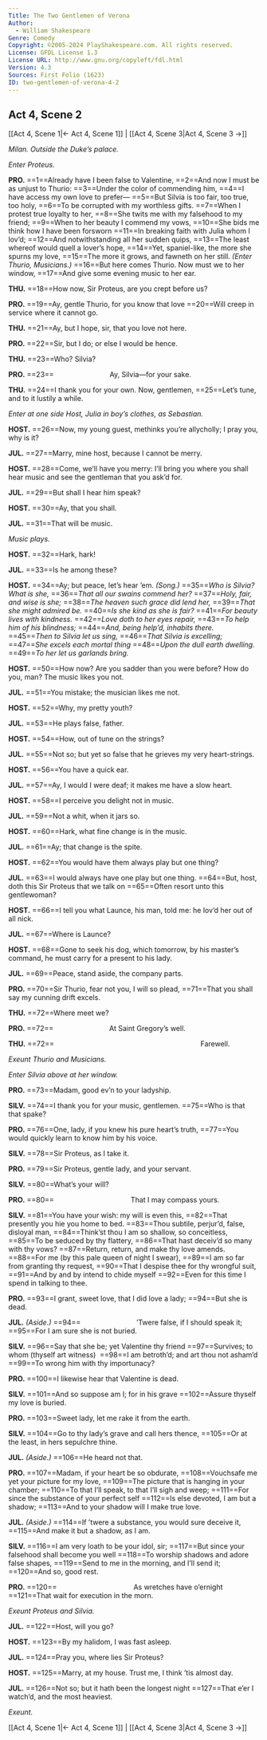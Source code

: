 ```yaml
---
Title: The Two Gentlemen of Verona
Author: 
  - William Shakespeare
Genre: Comedy
Copyright: ©2005-2024 PlayShakespeare.com. All rights reserved.
License: GFDL License 1.3
License URL: http://www.gnu.org/copyleft/fdl.html
Version: 4.3
Sources: First Folio (1623)
ID: two-gentlemen-of-verona-4-2
---
```


## Act 4, Scene 2
[[Act 4, Scene 1|← Act 4, Scene 1]] | [[Act 4, Scene 3|Act 4, Scene 3 →]]

*Milan. Outside the Duke’s palace.*

*Enter Proteus.*

**PRO.**
==1==Already have I been false to Valentine,
==2==And now I must be as unjust to Thurio:
==3==Under the color of commending him,
==4==I have access my own love to prefer⁠—
==5==But Silvia is too fair, too true, too holy,
==6==To be corrupted with my worthless gifts.
==7==When I protest true loyalty to her,
==8==She twits me with my falsehood to my friend;
==9==When to her beauty I commend my vows,
==10==She bids me think how I have been forsworn
==11==In breaking faith with Julia whom I lov’d;
==12==And notwithstanding all her sudden quips,
==13==The least whereof would quell a lover’s hope,
==14==Yet, spaniel-like, the more she spurns my love,
==15==The more it grows, and fawneth on her still.
*(Enter Thurio, Musicians.)*
==16==But here comes Thurio. Now must we to her window,
==17==And give some evening music to her ear.

**THU.**
==18==How now, Sir Proteus, are you crept before us?

**PRO.**
==19==Ay, gentle Thurio, for you know that love
==20==Will creep in service where it cannot go.

**THU.**
==21==Ay, but I hope, sir, that you love not here.

**PRO.**
==22==Sir, but I do; or else I would be hence.

**THU.**
==23==Who? Silvia?

**PRO.**
==23==        Ay, Silvia—for your sake.

**THU.**
==24==I thank you for your own. Now, gentlemen,
==25==Let’s tune, and to it lustily a while.

*Enter at one side Host, Julia in boy’s clothes, as Sebastian.*

**HOST.**
==26==Now, my young guest, methinks you’re allycholly; I pray you, why is it?

**JUL.**
==27==Marry, mine host, because I cannot be merry.

**HOST.**
==28==Come, we’ll have you merry: I’ll bring you where you shall hear music and see the gentleman that you ask’d for.

**JUL.**
==29==But shall I hear him speak?

**HOST.**
==30==Ay, that you shall.

**JUL.**
==31==That will be music.

*Music plays.*

**HOST.**
==32==Hark, hark!

**JUL.**
==33==Is he among these?

**HOST.**
==34==Ay; but peace, let’s hear ’em.
*(Song.)*
==35==*Who is Silvia? What is she,*
==36==*That all our swains commend her?*
==37==*Holy, fair, and wise is she;*
==38==*The heaven such grace did lend her,*
==39==*That she might admired be.*
==40==*Is she kind as she is fair?*
==41==*For beauty lives with kindness.*
==42==*Love doth to her eyes repair,*
==43==*To help him of his blindness;*
==44==*And, being help’d, inhabits there.*
==45==*Then to Silvia let us sing,*
==46==*That Silvia is excelling;*
==47==*She excels each mortal thing*
==48==*Upon the dull earth dwelling.*
==49==*To her let us garlands bring.*

**HOST.**
==50==How now? Are you sadder than you were before? How do you, man? The music likes you not.

**JUL.**
==51==You mistake; the musician likes me not.

**HOST.**
==52==Why, my pretty youth?

**JUL.**
==53==He plays false, father.

**HOST.**
==54==How, out of tune on the strings?

**JUL.**
==55==Not so; but yet so false that he grieves my very heart-strings.

**HOST.**
==56==You have a quick ear.

**JUL.**
==57==Ay, I would I were deaf; it makes me have a slow heart.

**HOST.**
==58==I perceive you delight not in music.

**JUL.**
==59==Not a whit, when it jars so.

**HOST.**
==60==Hark, what fine change is in the music.

**JUL.**
==61==Ay; that change is the spite.

**HOST.**
==62==You would have them always play but one thing?

**JUL.**
==63==I would always have one play but one thing.
==64==But, host, doth this Sir Proteus that we talk on
==65==Often resort unto this gentlewoman?

**HOST.**
==66==I tell you what Launce, his man, told me: he lov’d her out of all nick.

**JUL.**
==67==Where is Launce?

**HOST.**
==68==Gone to seek his dog, which tomorrow, by his master’s command, he must carry for a present to his lady.

**JUL.**
==69==Peace, stand aside, the company parts.

**PRO.**
==70==Sir Thurio, fear not you, I will so plead,
==71==That you shall say my cunning drift excels.

**THU.**
==72==Where meet we?

**PRO.**
==72==        At Saint Gregory’s well.

**THU.**
==72==                     Farewell.

*Exeunt Thurio and Musicians.*

*Enter Silvia above at her window.*

**PRO.**
==73==Madam, good ev’n to your ladyship.

**SILV.**
==74==I thank you for your music, gentlemen.
==75==Who is that that spake?

**PRO.**
==76==One, lady, if you knew his pure heart’s truth,
==77==You would quickly learn to know him by his voice.

**SILV.**
==78==Sir Proteus, as I take it.

**PRO.**
==79==Sir Proteus, gentle lady, and your servant.

**SILV.**
==80==What’s your will?

**PRO.**
==80==           That I may compass yours.

**SILV.**
==81==You have your wish: my will is even this,
==82==That presently you hie you home to bed.
==83==Thou subtile, perjur’d, false, disloyal man,
==84==Think’st thou I am so shallow, so conceitless,
==85==To be seduced by thy flattery,
==86==That hast deceiv’d so many with thy vows?
==87==Return, return, and make thy love amends.
==88==For me (by this pale queen of night I swear),
==89==I am so far from granting thy request,
==90==That I despise thee for thy wrongful suit,
==91==And by and by intend to chide myself
==92==Even for this time I spend in talking to thee.

**PRO.**
==93==I grant, sweet love, that I did love a lady;
==94==But she is dead.

**JUL.**
*(Aside.)*
==94==        ’Twere false, if I should speak it;
==95==For I am sure she is not buried.

**SILV.**
==96==Say that she be; yet Valentine thy friend
==97==Survives; to whom (thyself art witness) 
==98==I am betroth’d; and art thou not asham’d
==99==To wrong him with thy importunacy?

**PRO.**
==100==I likewise hear that Valentine is dead.

**SILV.**
==101==And so suppose am I; for in his grave
==102==Assure thyself my love is buried.

**PRO.**
==103==Sweet lady, let me rake it from the earth.

**SILV.**
==104==Go to thy lady’s grave and call hers thence,
==105==Or at the least, in hers sepulchre thine.

**JUL.**
*(Aside.)*
==106==He heard not that.

**PRO.**
==107==Madam, if your heart be so obdurate,
==108==Vouchsafe me yet your picture for my love,
==109==The picture that is hanging in your chamber;
==110==To that I’ll speak, to that I’ll sigh and weep;
==111==For since the substance of your perfect self
==112==Is else devoted, I am but a shadow;
==113==And to your shadow will I make true love.

**JUL.**
*(Aside.)*
==114==If ’twere a substance, you would sure deceive it,
==115==And make it but a shadow, as I am.

**SILV.**
==116==I am very loath to be your idol, sir;
==117==But since your falsehood shall become you well
==118==To worship shadows and adore false shapes,
==119==Send to me in the morning, and I’ll send it;
==120==And so, good rest.

**PRO.**
==120==           As wretches have o’ernight
==121==That wait for execution in the morn.

*Exeunt Proteus and Silvia.*

**JUL.**
==122==Host, will you go?

**HOST.**
==123==By my halidom, I was fast asleep.

**JUL.**
==124==Pray you, where lies Sir Proteus?

**HOST.**
==125==Marry, at my house. Trust me, I think ’tis almost day.

**JUL.**
==126==Not so; but it hath been the longest night
==127==That e’er I watch’d, and the most heaviest.

*Exeunt.*

[[Act 4, Scene 1|← Act 4, Scene 1]] | [[Act 4, Scene 3|Act 4, Scene 3 →]]